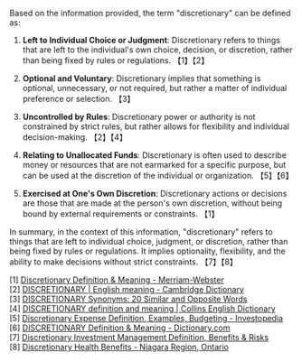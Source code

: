 Based on the information provided, the term "discretionary" can be defined as:

1. **Left to Individual Choice or Judgment**: Discretionary refers to things that are left to the individual's own choice, decision, or discretion, rather than being fixed by rules or regulations. 【1】【2】

2. **Optional and Voluntary**: Discretionary implies that something is optional, unnecessary, or not required, but rather a matter of individual preference or selection. 【3】

3. **Uncontrolled by Rules**: Discretionary power or authority is not constrained by strict rules, but rather allows for flexibility and individual decision-making. 【2】【4】

4. **Relating to Unallocated Funds**: Discretionary is often used to describe money or resources that are not earmarked for a specific purpose, but can be used at the discretion of the individual or organization. 【5】【6】

5. **Exercised at One's Own Discretion**: Discretionary actions or decisions are those that are made at the person's own discretion, without being bound by external requirements or constraints. 【1】

In summary, in the context of this information, "discretionary" refers to things that are left to individual choice, judgment, or discretion, rather than being fixed by rules or regulations. It implies optionality, flexibility, and the ability to make decisions without strict constraints. 【7】【8】

[1] [Discretionary Definition & Meaning - Merriam-Webster](https://www.merriam-webster.com/dictionary/discretionary)  
[2] [DISCRETIONARY | English meaning - Cambridge Dictionary](https://dictionary.cambridge.org/dictionary/english/discretionary)  
[3] [DISCRETIONARY Synonyms: 20 Similar and Opposite Words](https://www.merriam-webster.com/thesaurus/discretionary)  
[4] [DISCRETIONARY definition and meaning | Collins English Dictionary](https://www.collinsdictionary.com/dictionary/english/discretionary)  
[5] [Discretionary Expense Definition, Examples, Budgeting - Investopedia](https://www.investopedia.com/terms/d/discretionary-expense.asp)  
[6] [DISCRETIONARY Definition & Meaning - Dictionary.com](https://www.dictionary.com/browse/discretionary)  
[7] [Discretionary Investment Management Definition, Benefits & Risks](https://www.investopedia.com/terms/d/discretionary-investment-management.asp)  
[8] [Discretionary Health Benefits - Niagara Region, Ontario](https://www.niagararegion.ca/social-services/discretionary-benefits/health.aspx)
